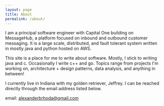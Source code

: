 ```yaml
---
layout: page
title: About
permalink: /about/
---
```


I am a principal software engineer with Capital One building on MessageHub, a platform focused on inbound and outbound customer messaging. It is a large scale, distributed, and fault tolerant system written in mostly java and python hosted on AWS. 


This site is a place for me to write about software. Mostly, I stick to writing java and c. Occasionally I write c++ and go. Topics range from projects I'm working on, architecture + design patterns, data analysis, and anything in between! 


I currently live in Indiana with my golden retriever, Jeffrey. I can be reached directly through the email address listed below.

email: alexanderbrhoda@gmail.com
